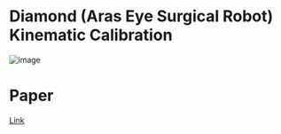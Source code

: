 # Diamond (Aras Eye Surgical Robot) Kinematic Calibration
![image](https://github.com/AmirSamanMirjalili/Diamond_Optimization/assets/57065409/d6a0b490-081c-4109-be04-d15f681a16e8)
# Paper
[Link](https://drive.google.com/file/d/1xQ3zcgaOW9Up-gMPBI9qiqMDW6Fq9o3l/view?usp=sharing)
